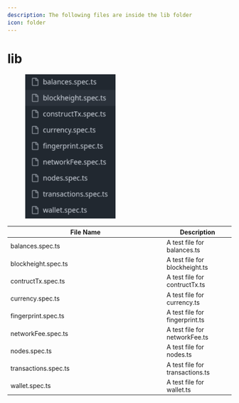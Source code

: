 ```yaml
---
description: The following files are inside the lib folder
icon: folder
---
```


# lib

<div align="left"><figure><img src="../../../.gitbook/assets/image (55).png" alt="" width="203"><figcaption></figcaption></figure></div>

<table><thead><tr><th width="337">File Name</th><th>Description</th></tr></thead><tbody><tr><td>balances.spec.ts</td><td>A test file for balances.ts</td></tr><tr><td>blockheight.spec.ts</td><td>A test file for  blockheight.ts</td></tr><tr><td>contructTx.spec.ts</td><td>A test file for  contructTx.ts</td></tr><tr><td>currency.spec.ts</td><td>A test file for currency.ts</td></tr><tr><td>fingerprint.spec.ts</td><td>A test file for fingerprint.ts</td></tr><tr><td>networkFee.spec.ts</td><td>A test file for networkFee.ts</td></tr><tr><td>nodes.spec.ts</td><td>A test file for nodes.ts</td></tr><tr><td>transactions.spec.ts</td><td>A test file for transactions.ts</td></tr><tr><td>wallet.spec.ts</td><td>A test file for wallet.ts</td></tr></tbody></table>
